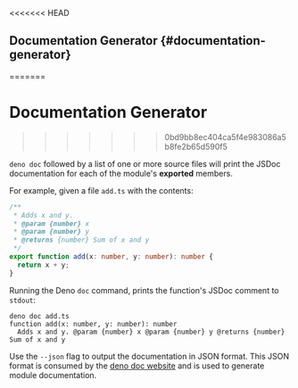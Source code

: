 <<<<<<< HEAD
## Documentation Generator {#documentation-generator}
=======
# Documentation Generator
>>>>>>> 0bd9bb8ec404ca5f4e983086a5b8fe2b65d590f5

`deno doc` followed by a list of one or more source files will print the JSDoc
documentation for each of the module's **exported** members.

For example, given a file `add.ts` with the contents:

```ts
/**
 * Adds x and y.
 * @param {number} x
 * @param {number} y
 * @returns {number} Sum of x and y
 */
export function add(x: number, y: number): number {
  return x + y;
}
```

Running the Deno `doc` command, prints the function's JSDoc comment to `stdout`:

```shell
deno doc add.ts
function add(x: number, y: number): number
  Adds x and y. @param {number} x @param {number} y @returns {number} Sum of x and y
```

Use the `--json` flag to output the documentation in JSON format. This JSON
format is consumed by the
[deno doc website](https://github.com/denoland/docland) and is used to generate
module documentation.
